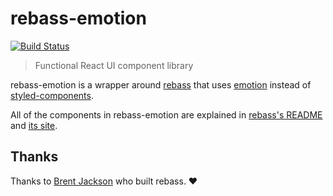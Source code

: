 # rebass-emotion

[![Build Status](https://travis-ci.org/emotion-js/rebass-emotion.svg?branch=master)](https://travis-ci.org/emotion-js/rebass-emotion)

> Functional React UI component library

rebass-emotion is a wrapper around [rebass](https://github.com/jxnblk/rebass) that uses [emotion](https://github.com/emotion-js/emotion) instead of [styled-components](https://github.com/styled-components/styled-components).

All of the components in rebass-emotion are explained in [rebass's README](https://github.com/jxnblk/rebass#readme) and [its site](http://jxnblk.com/rebass/).

## Thanks

Thanks to [Brent Jackson](https://github.com/jxnblk) who built rebass. ❤️

